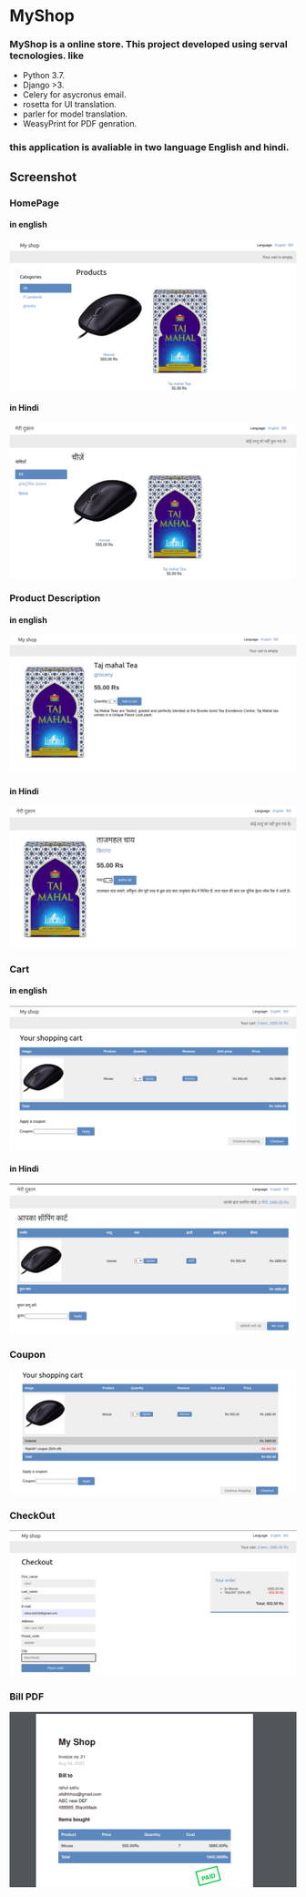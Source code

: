 # MyShop

### MyShop is a online store. This project developed using serval tecnologies. like

<ul>
    <li>Python 3.7.</li>
    <li>Django >3.</li>
    <li>Celery for asycronus email.</li>
    <li> rosetta for UI translation.</li>
    <li>parler for model translation.</li>
    <li>WeasyPrint for PDF genration.</li>
</ul>
<h3> this application is avaliable in two language English and hindi.</h3>

## Screenshot

### HomePage

#### in english

![](./readme_files/english_home_page.png)


#### in Hindi

![](./readme_files/hindi_home_page.png)

### Product Description

#### in english

![](./readme_files/english_detail_page.png)

#### in Hindi

![](./readme_files/hindi_detail_page.png)

### Cart

#### in english

![](./readme_files/english_cart.png)

#### in Hindi

![](./readme_files/hindi_cart.png)

### Coupon

![](./readme_files/coupon.png)

### CheckOut

![](./readme_files/checkout.png)

### Bill PDF

![](./readme_files/paid_pdf.png)

